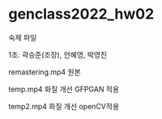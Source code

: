 # genclass2022_hw02

숙제 파일

1조: 곽승준(조장), 안혜영, 박영진

remastering.mp4 원본

temp.mp4 화질 개선 GFPGAN 적용

temp2.mp4 화질 개선 openCV적용
